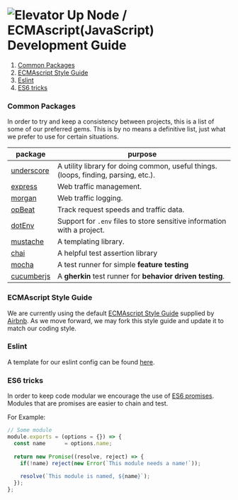 # ![Elevator Up](http://elevatorup.com/img/eulogo-87259dc5.png)  Node / ECMAscript(JavaScript) Development Guide

1. [Common Packages](#common-packages)
2. [ECMAscript Style Guide](#ecmascript-style-guide)
3. [Eslint](#eslint)
4. [ES6 tricks](#es6-tricks)

### Common Packages
In order to try and keep a consistency between projects, this is a list of some of our preferred gems. This is by no means a definitive list, just what we prefer to use for certain situations.

| package | purpose |
| --- | --- |
| [underscore](underscorejs.org) | A utility library for doing common, useful things. (loops, finding, parsing, etc.). |
| [express](https://expressjs.com/) | Web traffic management. |
| [morgan](https://github.com/expressjs/morgan) | Web traffic logging. |
| [opBeat](https://opbeat.com/nodejs/) | Track request speeds and traffic data. |
| [dotEnv](https://github.com/motdotla/dotenv) | Support for `.env` files to store sensitive information with a project. |
| [mustache](https://github.com/janl/mustache.js) | A templating library. |
| [chai](http://chaijs.com/) | A helpful test assertion library |
| [mocha](https://mochajs.org/) | A test runner for simple **feature testing** |
| [cucumberjs](https://github.com/cucumber/cucumber-js) | A **gherkin** test runner for **behavior driven testing**. |

### ECMAscript Style Guide
We are currently using the default [ECMAscript Style Guide](https://github.com/airbnb/javascript) supplied by [Airbnb](http://airbnb.io/).
As we move forward, we may fork this style guide and update it to match our coding style.

### Eslint
A template for our eslint config can be found [here](templates/javascript/eslint.js).

### ES6 tricks
In order to keep code modular we encourage the use of [ES6 promises](http://www.datchley.name/es6-promises/).  Modules that are promises are easier to chain and test.

For Example:
```javascript
// Some module
module.exports = (options = {}) => {
  const name      = options.name;
  
  return new Promise((resolve, reject) => {
    if(!name) reject(new Error(`This module needs a name!`));
    
    resolve(`This module is named, ${name}`);
  });
};
```
